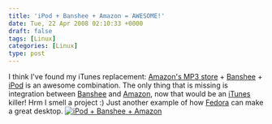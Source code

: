```yaml
---
title: 'iPod + Banshee + Amazon = AWESOME!'
date: Tue, 22 Apr 2008 02:10:33 +0000
draft: false
tags: [Linux]
categories: [Linux]
type: post
---
```


I think I've found my iTunes replacement: [Amazon's MP3 store](http://www.amazon.com/mp3) + [Banshee](http://banshee-project.org/Main_Page) + [iPod](http://en.wikipedia.org/wiki/IPod#Models) is an awesome combination. The only thing that is missing is integration between [Banshee](http://banshee-project.org/Main_Page) and [Amazon](http://www.amazon.com/mp3), now that would be an [iTunes](http://www.apple.com/itunes/) killer! Hrm I smell a project :) Just another example of how [Fedora](http://fedoraproject.org/en/get-fedora) can make a great desktop. [![iPod + Banshee + Amazon](http://zeusville.files.wordpress.com/2008/04/screenshot.png?w=300)](http://zeusville.files.wordpress.com/2008/04/screenshot.png)